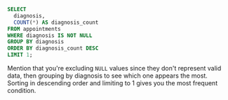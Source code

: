 ```sql
SELECT 
  diagnosis, 
  COUNT(*) AS diagnosis_count
FROM appointments
WHERE diagnosis IS NOT NULL
GROUP BY diagnosis
ORDER BY diagnosis_count DESC
LIMIT 1;
```

Mention that you're excluding `NULL` values since they don't represent valid data, then grouping by diagnosis to see which one appears the most. Sorting in descending order and limiting to 1 gives you the most frequent condition. 